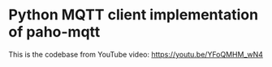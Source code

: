 # Python MQTT client implementation of paho-mqtt

This is the codebase from YouTube video: https://youtu.be/YFoQMHM_wN4
